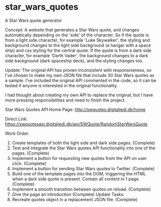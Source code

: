 # star_wars_quotes
A Star Wars quote generator

Concept:
A website that generates a Star Wars quote, and changes automatically depending on the 'side' of the character. So if the quote is from a light side character, for example 'Luke Skywalker', the styling and background changes to  the light side background (a hangar with a space ship) and css styling for the central quote. If the quote is from a dark side character, for example 'Darth Vader', the background changes to a dark side background (dark spaceship deck), and the styling changes too.

Update: The original API has proven inconsistent with responsiveness, so I've chosen to make my own
JSON file that include 30 Star Wars quotes as a sample. I've included the original API commented in the code,
so it can be tested if anyone is interested in the original functionality.

I had thought about creating my own API to replace the original, but I have more pressing responsibilities
and need to finish the project.

Star Wars Quotes API Home Page:
http://swquotes.digitaljedi.dk/home

Direct Link:
https://swquotesapi.digitaljedi.dk/api/SWQuote/RandomStarWarsQuote


Work Order:
1. Create templates of both the light side and dark side pages. (Complete)
2. Test and integrate the Star Wars quotes API functionality into one of the pages. (Complete)
3. Implement a button for requesting new quotes from the API on user click. (Complete)
4. Implement a button for sending Star Wars quotes to Twitter. (Complete)
5. Build one of the template pages into the DOM, triggering the HTML when a dark side quote is present. Contain all content in 1 page. (Complete)
6. Implement a smooth transition between quotes on reload. (Complete)
7. Give the page an introduction (Complete)
Update Tasks:
8. Recreate quotes object in a replacement JSON file. (Complete)


